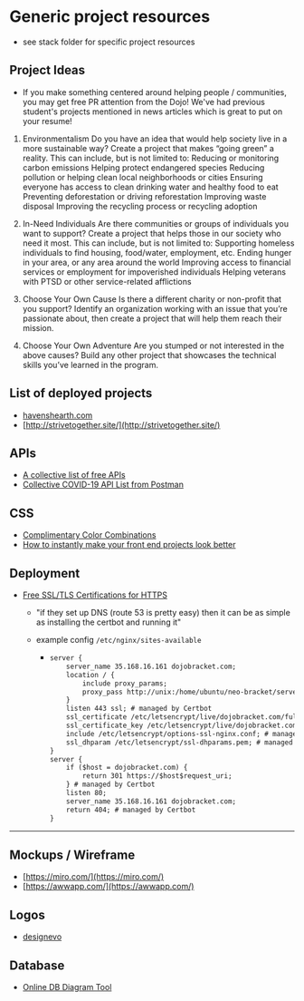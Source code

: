 # Generic project resources

- see stack folder for specific project resources

## Project Ideas

- If you make something centered around helping people / communities, you may get free PR attention from the Dojo! We've had previous student's projects mentioned in news articles which is great to put on your resume!

1. Environmentalism
   Do you have an idea that would help society live in a more sustainable way? Create a project that makes “going green” a reality. This can include, but is not limited to:
   Reducing or monitoring carbon emissions
   Helping protect endangered species
   Reducing pollution or helping clean local neighborhoods or cities
   Ensuring everyone has access to clean drinking water and healthy food to eat
   Preventing deforestation or driving reforestation
   Improving waste disposal
   Improving the recycling process or recycling adoption

2. In-Need Individuals
   Are there communities or groups of individuals you want to support? Create a project that helps those in our society who need it most. This can include, but is not limited to:
   Supporting homeless individuals to find housing, food/water, employment, etc.
   Ending hunger in your area, or any area around the world
   Improving access to financial services or employment for impoverished individuals
   Helping veterans with PTSD or other service-related afflictions

3. Choose Your Own Cause
   Is there a different charity or non-profit that you support? Identify an organization working with an issue that you’re passionate about, then create a project that will help them reach their mission.

4. Choose Your Own Adventure
   Are you stumped or not interested in the above causes? Build any other project that showcases the technical skills you’ve learned in the program.

## List of deployed projects

- [havenshearth.com](https://havenshearth.com/welcome)
- [http://strivetogether.site/](http://strivetogether.site/)

## APIs

- [A collective list of free APIs](https://github.com/public-apis/public-apis)
- [Collective COVID-19 API List from Postman](https://covid-19-apis.postman.com/?mkt_tok=eyJpIjoiT1RrelpqUm1aamRqWlRJNSIsInQiOiJOeVRxZ0JXUW1hY21HekQ1U1hCXC9QZ00zSm9xc1F5UDluYWFIbkk3aFFFTWNUcURkVmd0dEtvOGJnbzVzdzFoODF0S0VpWXpDVElsNXZUY29iU0djOEIySDRLeWlFK3FrUFB6MlRCZUZnb1VkS3VPeG5VclZQZWx6dTZuVGNMVlEifQ%3D%3D)

## CSS

- [Complimentary Color Combinations](https://coolors.co/app)
- [How to instantly make your front end projects look better](https://www.freecodecamp.org/news/how-to-make-your-front-end-projects/)

## Deployment

- [Free SSL/TLS Certifications for HTTPS](https://letsencrypt.org/)

  - "if they set up DNS (route 53 is pretty easy) then it can be as simple as installing the certbot and running it"
  - example config `/etc/nginx/sites-available`

    - ```txt
      server {
          server_name 35.168.16.161 dojobracket.com;
          location / {
              include proxy_params;
              proxy_pass http://unix:/home/ubuntu/neo-bracket/server/neo-bracket.sock;
          }
          listen 443 ssl; # managed by Certbot
          ssl_certificate /etc/letsencrypt/live/dojobracket.com/fullchain.pem; # managed by Certbot
          ssl_certificate_key /etc/letsencrypt/live/dojobracket.com/privkey.pem; # managed by Certbot
          include /etc/letsencrypt/options-ssl-nginx.conf; # managed by Certbot
          ssl_dhparam /etc/letsencrypt/ssl-dhparams.pem; # managed by Certbot
      }
      server {
          if ($host = dojobracket.com) {
              return 301 https://$host$request_uri;
          } # managed by Certbot
          listen 80;
          server_name 35.168.16.161 dojobracket.com;
          return 404; # managed by Certbot
      }
      ```

---

## Mockups / Wireframe

- [https://miro.com/](https://miro.com/)
- [https://awwapp.com/](https://awwapp.com/)

## Logos

- [designevo](https://www.designevo.com/logo-maker/)

## Database

- [Online DB Diagram Tool](https://dbdiagram.io/d)
